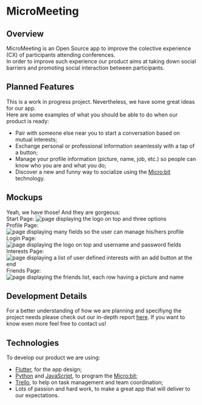 # MicroMeeting
## Overview
MicroMeeting is an Open Source app to improve the colective experience (CX) of participants attending conferences.  
In order to improve such experience our product aims at taking down social barriers and promoting social interaction between participants.  

## Planned Features
This is a work in progress project. Nevertheless, we have some great ideas for our app.  
Here are some examples of what you should be able to do when our product is ready:
* Pair with someone else near you to start a conversation based on mutual interests;
* Exchange personal or professional information seamlessly with a tap of a button;
* Manage your profile information (picture, name, job, etc.) so people can know who you are and what you do;
* Discover a new and funny way to socialize using the [Micro:bit](https://microbit.org/) technology.

## Mockups
Yeah, we have those! And they are gorgeous:  
Start Page: ![page displaying the logo on top and three options](docs/mockups/start.png "Start Page Mockup")  
Profile Page: ![page displaying many fields so the user can manage his/hers profile](docs/mockups/profile.png "Profile Page Mockup")  
Login Page: ![page displaying the logo on top and username and password fields](docs/mockups/login.png "Login Page Mockup")  
Interests Page: ![page displaying a list of user defined interests with an add button at the end](docs/mockups/interests.png "Interests Page Mockup")  
Friends Page: ![page displaying the friends list, each row having a picture and name](docs/mockups/friends.png "Friends Page Mockup")  

## Development Details
For a better understanding of how we are planning and specifiyng the project needs please check out our in-depth report [here](docs/report.md). If you want to know even more feel free to contact us!

## Technologies
To develop our product we are using:
* [Flutter](https://flutter.dev/), for the app design;
* [Python](https://www.python.org/) and [JavaScript](https://www.javascript.com/), to program the [Micro:bit](https://microbit.org/);
* [Trello](https://trello.com/), to help on task management and team coordination;
* Lots of passion and hard work, to make a great app that will deliver to our expectations.

